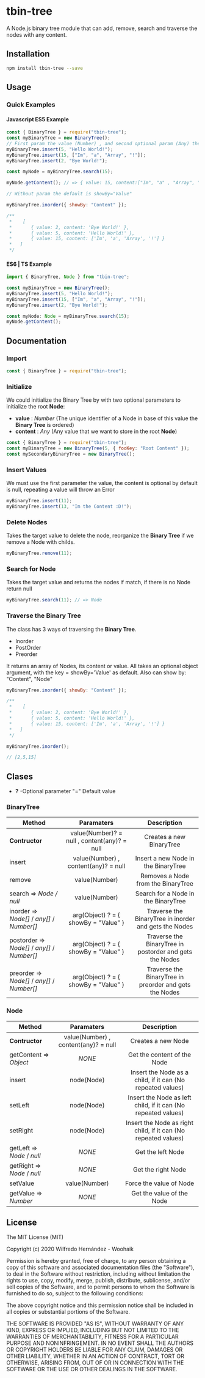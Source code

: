# tbin-tree

A Node.js binary tree module that can add, remove, search and traverse the nodes with any content.

## Installation

```sh
npm install tbin-tree --save
```

## Usage

### Quick Examples

#### Javascript ES5 Example

```javascript
const { BinaryTree } = require("tbin-tree");
const myBinaryTree = new BinaryTree();
// First param the value (Number) , and second optional param (Any) the content.
myBinaryTree.insert(5, "Hello World!");
myBinaryTree.insert(15, ["Im", "a", "Array", "!"]);
myBinaryTree.insert(2, "Bye World!");

const myNode = myBinaryTree.search(15);

myNode.getContent(); // => { value: 15, content:["Im", "a" , "Array", "!"]}

// Without param the default is showBy="Value"

myBinaryTree.inorder({ showBy: "Content" });

/**
 *    [
 *       { value: 2, content: 'Bye World!' },
 *       { value: 5, content: 'Hello World!' },
 *       { value: 15, content: ['Im', 'a', 'Array', '!'] }
 *   ]
 */
```

#### ES6 | TS Example

```typescript
import { BinaryTree, Node } from "tbin-tree";

const myBinaryTree = new BinaryTree();
myBinaryTree.insert(5, "Hello World!");
myBinaryTree.insert(15, ["Im", "a", "Array", "!"]);
myBinaryTree.insert(2, "Bye World!");

const myNode: Node = myBinaryTree.search(15);
myNode.getContent();
```

## Documentation

### Import

```javascript
const { BinaryTree } = require("tbin-tree");
```

### Initialize

We could initialize the Binary Tree by with two optional parameters to initialize the root **Node**:

- **value** : _Number_ (The unique identifier of a Node in base of this value the **Binary Tree** is ordered)
- **content** : _Any_ (Any value that we want to store in the root **Node**)

```javascript
const { BinaryTree } = require("tbin-tree");
const myBinaryTree = new BinaryTree(5, { fooKey: "Root Content" });
const mySecondaryBinaryTree = new BinaryTree();
```

### Insert Values

We must use the first parameter the value, the content is optional by default is null, repeating a value will throw an Error

```javascript
myBinaryTree.insert(11);
myBinaryTree.insert(13, "Im the Content :D!");
```

### Delete Nodes

Takes the target value to delete the node, reorganize the **Binary Tree** if we remove a Node with childs.

```javascript
myBinaryTree.remove(11);
```

### Search for Node

Takes the target value and returns the nodes if match, if there is no Node return null

```javascript
myBinaryTree.search(11); // => Node
```

### Traverse the Binary Tree

The class has 3 ways of traversing the **Binary Tree**.

- Inorder
- PostOrder
- Preorder

It returns an array of Nodes, its content or value.
All takes an optional object argument, with the key = showBy='Value' as default.
Also can show by: "Content", "Node"

```javascript
myBinaryTree.inorder({ showBy: "Content" });

/**
 *    [
 *       { value: 2, content: 'Bye World!' },
 *       { value: 5, content: 'Hello World!' },
 *       { value: 15, content: ['Im', 'a', 'Array', '!'] }
 *   ]
 */

myBinaryTree.inorder();

// [2,5,15]
```

## Clases

- **?** -Optional parameter "=" Default value

### BinaryTree

| Method                                       |                  Paramaters                  |                       Description                       |
| -------------------------------------------- | :------------------------------------------: | :-----------------------------------------------------: |
| **Contructor**                               | value(Number)? = null , content(any)? = null |                Creates a new BinaryTree                 |
| insert                                       |     value(Number) , content(any)? = null     |           Insert a new Node in the BinaryTree           |
| remove                                       |                value(Number)                 |           Removes a Node from the BinaryTree            |
| search => _Node / null_                      |                value(Number)                 |           Search for a Node in the BinaryTree           |
| inorder => _Node[]_ / _any[]_ / _Number[]_   |     arg(Object) ? = { showBy = "Value" }     |  Traverse the BinaryTree in inorder and gets the Nodes  |
| postorder => _Node[]_ / _any[]_ / _Number[]_ |     arg(Object) ? = { showBy = "Value" }     | Traverse the BinaryTree in postorder and gets the Nodes |
| preorder => _Node[]_ / _any[]_ / _Number[]_  |     arg(Object) ? = { showBy = "Value" }     | Traverse the BinaryTree in preorder and gets the Nodes  |

### Node

| Method                      |              Paramaters              |                          Description                           |
| --------------------------- | :----------------------------------: | :------------------------------------------------------------: |
| **Contructor**              | value(Number) , content(any)? = null |                       Creates a new Node                       |
| getContent => _Object_      |                _NONE_                |                  Get the content of the Node                   |
| insert                      |              node(Node)              |   Insert the Node as a child, if it can (No repeated values)   |
| setLeft                     |              node(Node)              | Insert the Node as left child, if it can (No repeated values)  |
| setRight                    |              node(Node)              | Insert the Node as right child, if it can (No repeated values) |
| getLeft => _Node_ / _null_  |                _NONE_                |                       Get the left Node                        |
| getRight => _Node_ / _null_ |                _NONE_                |                       Get the right Node                       |
| setValue                    |            value(Number)             |                    Force the value of Node                     |
| getValue => _Number_        |                _NONE_                |                   Get the value of the Node                    |

## License

The MIT License (MIT)

Copyright (c) 2020 Wilfredo Hernández - Woohaik

Permission is hereby granted, free of charge, to any person obtaining a copy
of this software and associated documentation files (the "Software"), to deal
in the Software without restriction, including without limitation the rights
to use, copy, modify, merge, publish, distribute, sublicense, and/or sell
copies of the Software, and to permit persons to whom the Software is
furnished to do so, subject to the following conditions:

The above copyright notice and this permission notice shall be included in
all copies or substantial portions of the Software.

THE SOFTWARE IS PROVIDED "AS IS", WITHOUT WARRANTY OF ANY KIND, EXPRESS OR
IMPLIED, INCLUDING BUT NOT LIMITED TO THE WARRANTIES OF MERCHANTABILITY,
FITNESS FOR A PARTICULAR PURPOSE AND NONINFRINGEMENT. IN NO EVENT SHALL THE
AUTHORS OR COPYRIGHT HOLDERS BE LIABLE FOR ANY CLAIM, DAMAGES OR OTHER
LIABILITY, WHETHER IN AN ACTION OF CONTRACT, TORT OR OTHERWISE, ARISING FROM,
OUT OF OR IN CONNECTION WITH THE SOFTWARE OR THE USE OR OTHER DEALINGS IN
THE SOFTWARE.
